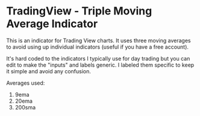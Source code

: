 # TradingView - Triple Moving Average Indicator
This is an indicator for Trading View charts.
It uses three moving averages to avoid using up individual indicators (useful if you have a free account).

It's hard coded to the indicators I typically use for day trading but you can edit to make the "inputs" and labels generic.
I labeled them specific to keep it simple and avoid any confusion.

Averages used:
1. 9ema
2. 20ema
3. 200sma
